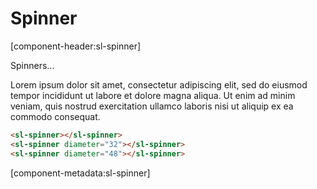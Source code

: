 # Spinner

[component-header:sl-spinner]

Spinners...

Lorem ipsum dolor sit amet, consectetur adipiscing elit, sed do eiusmod tempor incididunt ut labore et dolore magna aliqua. Ut enim ad minim veniam, quis nostrud exercitation ullamco laboris nisi ut aliquip ex ea commodo consequat.

```html preview
<sl-spinner></sl-spinner>
<sl-spinner diameter="32"></sl-spinner>
<sl-spinner diameter="48"></sl-spinner>
```

[component-metadata:sl-spinner]